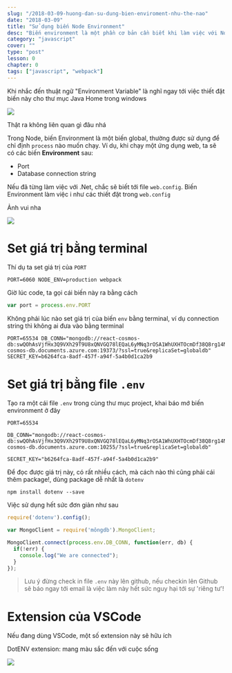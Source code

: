 ```yaml
---
slug: "/2018-03-09-huong-dan-su-dung-bien-enviroment-nhu-the-nao"
date: "2018-03-09"
title: "Sử dụng biến Node Environment"
desc: "Biến environment là một phần cơ bản cần biết khi làm việc với Node"
category: "javascript"
cover: ""
type: "post"
lesson: 0
chapter: 0
tags: ["javascript", "webpack"]
---
```



Khi nhắc đến thuật ngữ "Environment Variable" là nghĩ ngay tới việc thiết đặt biến này cho thư mục Java Home trong windows

![](https://cdn-images-1.medium.com/max/800/1*NWeRct1eJ16rAmEaabKV7A.png)

Thật ra không liên quan gì đâu nhá

Trong Node, biến Environment là một biến global, thường được sử dụng để chỉ định `process` nào muốn chạy. Ví dụ, khi chạy một ứng dụng web, ta sẽ có các biến **Environment** sau:

- Port
- Database connection string

Nếu đã từng làm việc với .Net, chắc sẽ biết tới file `web.config`. Biến Environment làm việc i như các thiết đặt trong `web.config`

Ảnh vui nha

![](https://cdn-images-1.medium.com/max/800/1*v9l07sac43rmP-FAXxmwkw.png)

# Set giá trị bằng terminal

Thí dụ ta set giá trị của `PORT` 

```
PORT=6060 NODE_ENV=production webpack
```

Giờ lúc code, ta gọi cái biến này ra bằng cách

```js
var port = process.env.PORT
```

Không phải lúc nào set giá trị của biến `env` bằng terminal, ví dụ connection string thì không ai đưa vào bằng terminal

```
PORT=65534 DB_CONN="mongodb://react-cosmos-db:swQOhAsVjfHx3Q9VXh29T9U8xQNVGQ78lEQaL6yMNq3rOSA1WhUXHTOcmDf38Q8rg14NHtQLcUuMA==@react-cosmos-db.documents.azure.com:19373/?ssl=true&replicaSet=globaldb" SECRET_KEY=b6264fca-8adf-457f-a94f-5a4b0d1ca2b9
```

# Set giá trị bằng file `.env`

Tạo ra một cái file `.env` trong cùng thư mục project, khai báo mớ biến environment ở đây

```
PORT=65534

DB_CONN="mongodb://react-cosmos-db:swQOhAsVjfHx3Q9VXh29T9U8xQNVGQ78lEQaL6yMNq3rOSA1WhUXHTOcmDf38Q8rg14NHtQLcUuMA==@react-cosmos-db.documents.azure.com:10255/?ssl=true&replicaSet=globaldb"

SECRET_KEY="b6264fca-8adf-457f-a94f-5a4b0d1ca2b9"
```

Để đọc được giá trị này, có rất nhiều cách, mà cách nào thì cũng phải cái thêm package!, dùng package dễ nhất là `dotenv`

```
npm install dotenv --save
```

Việc sử dụng hết sức đơn giản như sau

```js
require('dotenv').config();

var MongoClient = require('môngdb').MongoClient;

MongoClient.connect(process.env.DB_CONN, function(err, db) {
  if(!err) {
    console.log("We are connected");
  }
});
```

> Lưu ý đừng check in file `.env` này lên github, nếu checkin lên Github sẽ báo ngay tới email là việc làm này hết sức nguy hại tới sự 'riêng tư'!

# Extension của VSCode

Nếu đang dùng VSCode, một số extension này sẽ hữu ích

DotENV extension: mang màu sắc đến với cuộc sống

![](https://cdn-images-1.medium.com/max/800/1*K5PBHyeMSrND58ycVyw3YA.png)